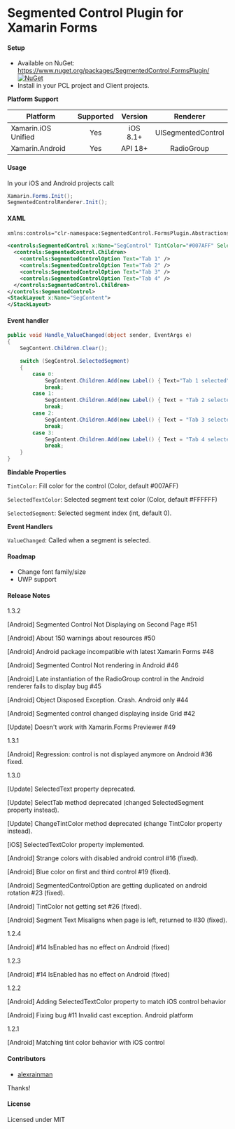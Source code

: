 # Segmented Control Plugin for Xamarin Forms

#### Setup
* Available on NuGet: https://www.nuget.org/packages/SegmentedControl.FormsPlugin/ [![NuGet](https://img.shields.io/nuget/v/SegmentedControl.FormsPlugin.svg?label=NuGet)](https://www.nuget.org/packages/SegmentedControl.FormsPlugin/)
* Install in your PCL project and Client projects.

**Platform Support**

|Platform|Supported|Version|Renderer|
| ------------------- | :-----------: | :-----------: | :------------------: |
|Xamarin.iOS Unified|Yes|iOS 8.1+|UISegmentedControl|
|Xamarin.Android|Yes|API 18+|RadioGroup|

#### Usage

In your iOS and Android projects call:

``` csharp
Xamarin.Forms.Init();
SegmentedControlRenderer.Init();
```

#### XAML

```xml
xmlns:controls="clr-namespace:SegmentedControl.FormsPlugin.Abstractions;  assembly=SegmentedControl.FormsPlugin.Abstractions"
```

```xml
<controls:SegmentedControl x:Name="SegControl" TintColor="#007AFF" SelectedSegment="0" ValueChanged="Handle_ValueChanged">
  <controls:SegmentedControl.Children>
    <controls:SegmentedControlOption Text="Tab 1" />
    <controls:SegmentedControlOption Text="Tab 2" />
    <controls:SegmentedControlOption Text="Tab 3" />
    <controls:SegmentedControlOption Text="Tab 4" />
  </controls:SegmentedControl.Children>
</controls:SegmentedControl>
<StackLayout x:Name="SegContent">
</StackLayout>
```

#### Event handler

``` csharp
public void Handle_ValueChanged(object sender, EventArgs e)
{
	SegContent.Children.Clear();

	switch (SegControl.SelectedSegment)
	{
		case 0:
			SegContent.Children.Add(new Label() { Text="Tab 1 selected" });
			break;
		case 1:
			SegContent.Children.Add(new Label() { Text = "Tab 2 selected" });
			break;
		case 2:
			SegContent.Children.Add(new Label() { Text = "Tab 3 selected" });
			break;
		case 3:
			SegContent.Children.Add(new Label() { Text = "Tab 4 selected" });
			break;
	}
}
```

**Bindable Properties**

```TintColor```: Fill color for the control (Color, default #007AFF)

```SelectedTextColor```: Selected segment text color (Color, default #FFFFFF)

```SelectedSegment```: Selected segment index (int, default 0).

**Event Handlers**

```ValueChanged```: Called when a segment is selected.

#### Roadmap

* Change font family/size
* UWP support

#### Release Notes

1.3.2

[Android] Segmented Control Not Displaying on Second Page #51

[Android] About 150 warnings about resources #50

[Android] Android package incompatible with latest Xamarin Forms #48

[Android] Segmented Control Not rendering in Android #46

[Android] Late instantiation of the RadioGroup control in the Android renderer fails to display bug #45

[Android] Object Disposed Exception. Crash. Android only #44

[Android] Segmented control changed displaying inside Grid #42

[Update] Doesn't work with Xamarin.Forms Previewer #49

1.3.1

[Android] Regression: control is not displayed anymore on Android #36 fixed.

1.3.0

[Update] SelectedText property deprecated.

[Update] SelectTab method deprecated (changed SelectedSegment property instead).

[Update] ChangeTintColor method deprecated (change TintColor property instead).

[iOS] SelectedTextColor property implemented.

[Android] Strange colors with disabled android control #16 (fixed).

[Android] Blue color on first and third control #19 (fixed).

[Android] SegmentedControlOption are getting duplicated on android rotation #23 (fixed).

[Android] TintColor not getting set #26 (fixed).

[Android] Segment Text Misaligns when page is left, returned to #30 (fixed).

1.2.4

[Android] #14 IsEnabled has no effect on Android (fixed)

1.2.3

[Android] #14 IsEnabled has no effect on Android (fixed)

1.2.2

[Android] Adding SelectedTextColor property to match iOS control behavior

[Android] Fixing bug #11 Invalid cast exception. Android platform

1.2.1

[Android] Matching tint color behavior with iOS control

#### Contributors
* [alexrainman](https://github.com/alexrainman)

Thanks!

#### License
Licensed under MIT
